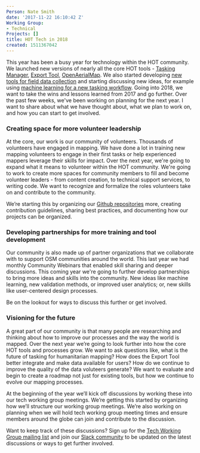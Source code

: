 ```yaml
---
Person: Nate Smith
date: '2017-11-22 16:10:42 Z'
Working Group:
- Technical
Projects: []
title: HOT Tech in 2018
created: 1511367042
---
```

<p>This year has been a busy year for technology within the HOT community. We launched new versions of nearly all the core HOT tools - <a href="https://www.hotosm.org/updates/2017-10-18_new_tasking_manager_3_coming_today">Tasking Manager</a>, <a href="https://www.hotosm.org/updates/2017-09-18_export_tool_30_launched">Export Tool</a>, <a href="https://blog.openaerialmap.org/a-new-openaerialmap-531d762add11">OpenAerialMap</a>. We also started developing <a href="https://www.hotosm.org/updates/2017-08-18_field_mapping_organizer_reaches_first_major_milestone">new tools for field data collection</a> and starting discussing new ideas, for example using <a href="https://developmentseed.org/blog/2017/09/15/power-mapping-with-machine-learning/">machine learning for a new tasking workflow</a>. Going into 2018, we want to take the wins and lessons learned from 2017 and go further. Over the past few weeks, we've been working on planning for the next year. I want to share about what we have thought about, what we plan to work on, and how you can start to get involved. </p><h3>Creating space for more volunteer leadership</h3><p>At the core, our work is our community of volunteers. Thousands of volunteers have engaged in mapping. We have done a lot in training new mapping volunteers to engage in their first tasks or help experienced mappers leverage their skills for impact. Over the next year, we're going to expand what it means to volunteer within the HOT community. We're going to work to create more spaces for community members to fill and become volunteer leaders - from content creation, to technical support services, to writing code. We want to recognize and formalize the roles volunteers take on and contribute to the community.</p><p>We’re starting this by organizing our <a href="https://github.com/hotosm">Github repositories</a> more, creating contribution guidelines, sharing best practices, and documenting how our projects can be organized.</p><h3>Developing partnerships for more training and tool development</h3><p>Our community is also made up of partner organizations that we collaborate with to support OSM communities around the world. This last year we had monthly Community Webinars that enabled skill sharing and deeper discussions. This coming year we're going to further develop partnerships to bring more ideas and skills into the community. New ideas like machine learning, new validation methods, or improved user analytics; or, new skills like user-centered design processes.</p><p>Be on the lookout for ways to discuss this further or get involved.</p><h3>Visioning for the future</h3><p>A great part of our community is that many people are researching and thinking about how to improve our processes and the way the world is mapped. Over the next year we’re going to look further into how the core HOT tools and processes grow. We want to ask questions like, what is the future of tasking for humanitarian mapping? How does the Export Tool better integrate and make data available for users? How do we continue to improve the quality of the data voluteers generate? We want to evaluate and begin to create a roadmap not just for existing tools, but how we continue to evolve our mapping processes.</p><p>At the beginning of the year we’ll kick off discussions by working these into our tech working group meetings. We’re getting this started by organizing how we’ll structure our working group meetings. We’re also working on planning when we will hold tech working group meeting times and ensure members around the globe can join and contribute to the discussion.</p><p>Want to keep track of these discussions? Sign up for the <a href="https://groups.google.com/a/hotosm.org/forum/#!forum/techwg">Tech Working Group mailing list</a> and join our <a href="http://slack.hotosm.org/">Slack community</a> to be updated on the latest discussions or ways to get further involved.</p>
